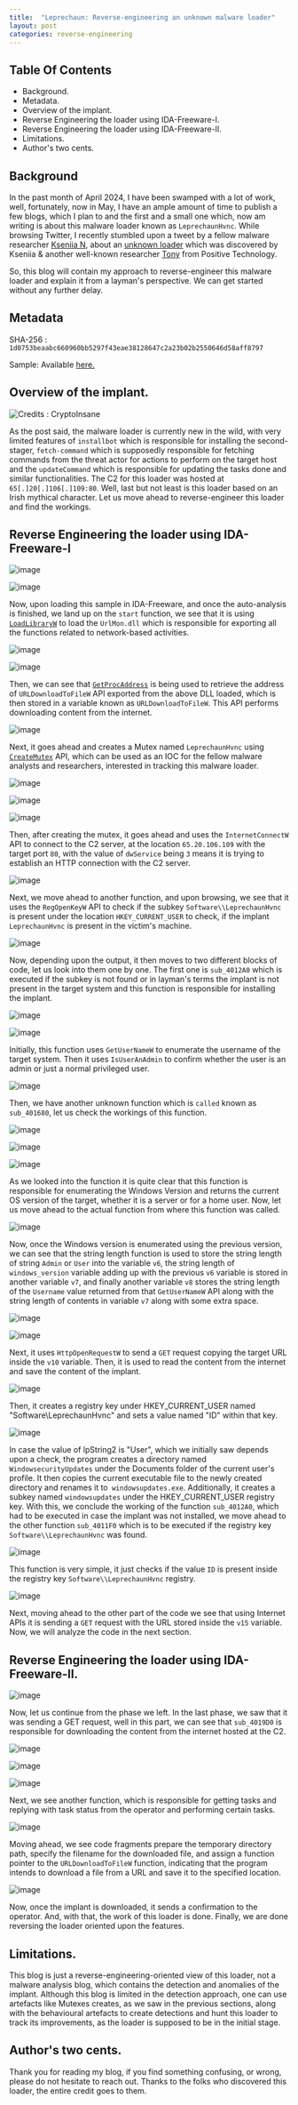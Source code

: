 ```yaml
---
title:  "Leprechaun: Reverse-engineering an unknown malware loader"
layout: post
categories: reverse-engineering
---
```




## Table Of Contents


- Background.
- Metadata.
- Overview of the implant.
- Reverse Engineering the loader using IDA-Freeware-I.
- Reverse Engineering the loader using IDA-Freeware-II.
- Limitations.
- Author's two cents. 



## Background

In the past month of April 2024, I have been swamped with a lot of work, well, fortunately, now in May, I have an ample amount of time to publish a few blogs, which I plan to and the first and a small one which, now am writing is about this malware loader known as `LeprechaunHvnc`. While browsing Twitter, I recently stumbled upon a tweet by a fellow malware researcher [Kseniia N](https://twitter.com/naumovax), about an [unknown loader](https://x.com/naumovax/status/1775185431237206209) which was discovered by Kseniia & another well-known researcher [Tony](https://twitter.com/t0nynot) from Positive Technology. 

So, this blog will contain my approach to reverse-engineer this malware loader and explain it from a layman's perspective.  We can get started without any further delay. 





## Metadata


SHA-256 : `1d0753beaabc660960bb5297f43eae38128647c2a23b02b2550646d58aff8797`

Sample: Available [here.](https://bazaar.abuse.ch/sample/1d0753beaabc660960bb5297f43eae38128647c2a23b02b2550646d58aff8797#)





## Overview of the implant. 

![Credits : CryptoInsane](https://github.com/xelemental/xelemental.github.io/assets/49472311/c44a6b7e-de8b-4e58-9892-7e499210d468)


As the post said, the malware loader is currently new in the wild, with very limited features of `installbot` which is responsible for installing the second-stager, `fetch-command` which is supposedly responsible for fetching commands from the threat actor for actions to perform on the target host and the `updateCommand` which is responsible for updating the tasks done and similar functionalities. The C2 for this loader was hosted at `65[.]20[.]106[.]109:80`. Well, last but not least is this loader based on an Irish mythical character. Let us move ahead to reverse-engineer this loader and find the workings.




## Reverse Engineering the loader using IDA-Freeware-I


![image](https://github.com/xelemental/xelemental.github.io/assets/49472311/31b3c9ef-5669-475b-8048-e23e8a0fdf18)


![image](https://github.com/xelemental/xelemental.github.io/assets/49472311/7674a28a-963b-4bc2-9b0a-bd5c5b6c1758)


Now, upon loading this sample in IDA-Freeware, and once the auto-analysis is finished, we land up on the `start` function, we see that it is using [`LoadLibraryW`](https://learn.microsoft.com/en-us/windows/win32/api/libloaderapi/nf-libloaderapi-loadlibraryw) to load the `UrlMon.dll` which is responsible for exporting all the functions related to network-based activities. 


![image](https://github.com/xelemental/xelemental.github.io/assets/49472311/c3a7dcf8-abec-4ab3-85c2-4d456668352b)


![image](https://github.com/xelemental/xelemental.github.io/assets/49472311/01b08401-d923-4d07-bc20-c9d99ad9f17b)



Then, we can see that [`GetProcAddress`](https://learn.microsoft.com/en-us/windows/win32/api/libloaderapi/nf-libloaderapi-getprocaddress) is being used to retrieve the address of `URLDownloadToFileW` API exported from the above DLL loaded, which is then stored in a variable known as `URLDownloadToFileW`. This API performs downloading content from the internet. 


![image](https://github.com/xelemental/xelemental.github.io/assets/49472311/565111ba-fe57-4688-8db9-1b442d06283f)


Next, it goes ahead and creates a Mutex named `LeprechaunHvnc` using [`CreateMutex`](https://learn.microsoft.com/en-us/windows/win32/api/synchapi/nf-synchapi-createmutexa?source=recommendations) API, which can be used as an IOC for the fellow malware analysts and researchers, interested in tracking this malware loader. 


![image](https://github.com/xelemental/xelemental.github.io/assets/49472311/8d9810b2-e558-4ae7-b676-609a1b52d31f)



![image](https://github.com/xelemental/xelemental.github.io/assets/49472311/49e823d8-52ab-4642-a8b2-08ecafcbd568)


![image](https://github.com/xelemental/xelemental.github.io/assets/49472311/bd09490d-3bf1-43a4-a65b-1949054c14de)


Then, after creating the mutex, it goes ahead and uses the `InternetConnectW` API to connect to the C2 server, at the location `65.20.106.109` with the target port `80`, with the value of `dwService` being `3` means it is trying to establish an HTTP connection with the C2 server.


![image](https://github.com/xelemental/xelemental.github.io/assets/49472311/45b80388-cf03-4e37-8935-61dafa92cec6)


Next, we move ahead to another function, and upon browsing, we see that it uses the `RegOpenKeyW` API to check if the subkey `Software\\LeprechaunHvnc` is present under the location `HKEY_CURRENT_USER` to check, if the implant `LeprechaunHvnc` is present in the victim's machine. 


![image](https://github.com/xelemental/xelemental.github.io/assets/49472311/9a184b52-63d5-43b5-9c1b-bcceb829d108)


Now, depending upon the output, it then moves to two different blocks of code, let us look into them one by one. The first one is `sub_4012A0` which is executed if the subkey is not found or in layman's terms the implant is not present in the target system and this function is responsible for installing the implant.


![image](https://github.com/xelemental/xelemental.github.io/assets/49472311/41e60c4c-9811-4aef-ba22-d0d6386b1a4a)


![image](https://github.com/xelemental/xelemental.github.io/assets/49472311/46583682-c159-403a-991f-9a4119131563)


Initially, this function uses `GetUserNameW` to enumerate the username of the target system. Then it uses `IsUserAnAdmin` to confirm whether the user is an admin or just a normal privileged user.


![image](https://github.com/xelemental/xelemental.github.io/assets/49472311/82fb532c-c136-4f04-9ea5-da743eef4e84)



Then, we have another unknown function which is `called` known as `sub_401680`, let us check the workings of this function.




![image](https://github.com/xelemental/xelemental.github.io/assets/49472311/c8ac61d2-b79a-4fb9-aac3-b781325b1135)


![image](https://github.com/xelemental/xelemental.github.io/assets/49472311/85009481-d5ac-4bd4-b4a4-3f977b35c646)


![image](https://github.com/xelemental/xelemental.github.io/assets/49472311/80ed71ca-5252-4651-9f51-52ea0cb92ccb)





As we looked into the function it is quite clear that this function is responsible for enumerating the Windows Version and returns the current OS version of the target, whether it is a server or for a home user. Now, let us move ahead to the actual function from where this function was called. 



![image](https://github.com/xelemental/xelemental.github.io/assets/49472311/8b8a6056-a8f5-4581-b2a1-0c37faade115)



Now, once the Windows version is enumerated using the previous version, we can see that the string length function is used to store the string length of string `Admin` or `User` into the variable `v6`, the string length of `windows_version` variable adding up with the previous `v6` variable is stored in another variable `v7`, and finally another variable `v8` stores the string length of the `Username` value returned from that `GetUserNameW` API along with the string length of contents in variable `v7` along with some extra space. 


![image](https://github.com/xelemental/xelemental.github.io/assets/49472311/9e4de86e-b406-4456-a14e-bd045f2e41a5)

![image](https://github.com/xelemental/xelemental.github.io/assets/49472311/d3171629-453a-4cb3-b27f-d165b336c473)


Next, it uses `HttpOpenRequestW` to send a `GET` request copying the target URL inside the `v10` variable. Then, it is used to read the content from the internet and save the content of the implant. 


![image](https://github.com/xelemental/xelemental.github.io/assets/49472311/8ad70feb-d5ec-4377-9e3d-b0ee3c91d150)


Then, it creates a registry key under HKEY_CURRENT_USER named "Software\\LeprechaunHvnc" and sets a value named "ID" within that key.


![image](https://github.com/xelemental/xelemental.github.io/assets/49472311/c02b2fe5-8c9c-4bad-aa75-3011523e6283)


In case the value of lpString2 is "User", which we initially saw depends upon a check, the program creates a directory named `WindowsecurityUpdates` under the Documents folder of the current user's profile. It then copies the current executable file to the newly created directory and renames it to` windowsupdates.exe`. Additionally, it creates a subkey named `windowsupdates` under the HKEY_CURRENT_USER registry key. With this, we conclude the working of the function `sub_4012A0`, which had to be executed in case the implant was not installed, we move ahead to the other function `sub_4011F0` which is to be executed if the registry key `Software\\LeprechaunHvnc` was found. 


![image](https://github.com/xelemental/xelemental.github.io/assets/49472311/ebc70b90-af75-44a6-8276-73528c604d1f)

This function is very simple, it just checks if the value `ID` is present inside the registry key `Software\\LeprechaunHvnc` registry. 

![image](https://github.com/xelemental/xelemental.github.io/assets/49472311/0ae13b5d-97b7-4164-8bb5-4d48a54f4089)


Next, moving ahead to the other part of the code we see that using Internet APIs it is sending a `GET` request with the URL stored inside the `v15` variable. Now, we will analyze the code in the next section.



## Reverse Engineering the loader using IDA-Freeware-II.


![image](https://github.com/xelemental/xelemental.github.io/assets/49472311/c8bb5a38-8ef8-4064-aef9-b6ff96120b35)


Now, let us continue from the phase we left. In the last phase, we saw that it was sending a GET request, well in this part, we can see that `sub_4019D0` is responsible for downloading the content from the internet hosted at the C2. 


![image](https://github.com/xelemental/xelemental.github.io/assets/49472311/419a7fc1-aba7-451c-b4ba-3389b4d2bf1f)

![image](https://github.com/xelemental/xelemental.github.io/assets/49472311/b8619074-9840-4dfc-a91f-22c8c95b26ea)

![image](https://github.com/xelemental/xelemental.github.io/assets/49472311/d6d3c3b5-17be-4b53-be87-d7de13180b16)


Next, we see another function, which is responsible for getting tasks and replying with task status from the operator and performing certain tasks. 



![image](https://github.com/xelemental/xelemental.github.io/assets/49472311/26182143-ee66-4aeb-8851-c6adf756f371)

Moving ahead, we see code fragments prepare the temporary directory path, specify the filename for the downloaded file, and assign a function pointer to the `URLDownloadToFileW` function, indicating that the program intends to download a file from a URL and save it to the specified location.


![image](https://github.com/xelemental/xelemental.github.io/assets/49472311/36a32ac6-134d-45a0-b044-ef67977cf76f)



Now, once the implant is downloaded, it sends a confirmation to the operator. And, with that, the work of this loader is done. Finally, we are done reversing the loader oriented upon the features. 


## Limitations.

This blog is just a reverse-engineering-oriented view of this loader, not a malware analysis blog, which contains the detection and anomalies of the implant. Although this blog is limited in the detection approach, one can use artefacts like Mutexes creates, as we saw in the previous sections, along with the behavioural artefacts to create detections and hunt this loader to track its improvements, as the loader is supposed to be in the initial stage. 



## Author's two cents.

Thank you for reading my blog, if you find something confusing, or wrong, please do not hesitate to reach out. Thanks to the folks who discovered this loader, the entire credit goes to them. 




  
